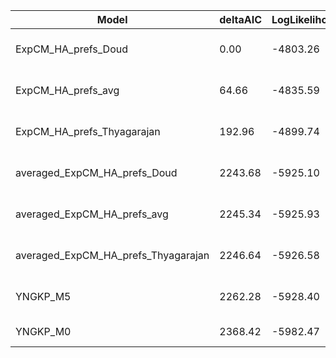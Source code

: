 | Model                               | deltaAIC | LogLikelihood | nParams | ParamValues                                   |
|-------------------------------------|----------|---------------|---------|-----------------------------------------------|
| ExpCM_HA_prefs_Doud                 | 0.00     | -4803.26      | 6       | beta=2.19, kappa=5.03, omega=0.58             |
| ExpCM_HA_prefs_avg                  | 64.66    | -4835.59      | 6       | beta=1.99, kappa=4.98, omega=0.57             |
| ExpCM_HA_prefs_Thyagarajan          | 192.96   | -4899.74      | 6       | beta=1.72, kappa=4.94, omega=0.55             |
| averaged_ExpCM_HA_prefs_Doud        | 2243.68  | -5925.10      | 6       | beta=0.49, kappa=5.36, omega=0.22             |
| averaged_ExpCM_HA_prefs_avg         | 2245.34  | -5925.93      | 6       | beta=0.39, kappa=5.36, omega=0.22             |
| averaged_ExpCM_HA_prefs_Thyagarajan | 2246.64  | -5926.58      | 6       | beta=0.31, kappa=5.37, omega=0.22             |
| YNGKP_M5                            | 2262.28  | -5928.40      | 12      | alpha_omega=0.30, beta_omega=1.42, kappa=4.68 |
| YNGKP_M0                            | 2368.42  | -5982.47      | 11      | kappa=4.61, omega=0.20                        |